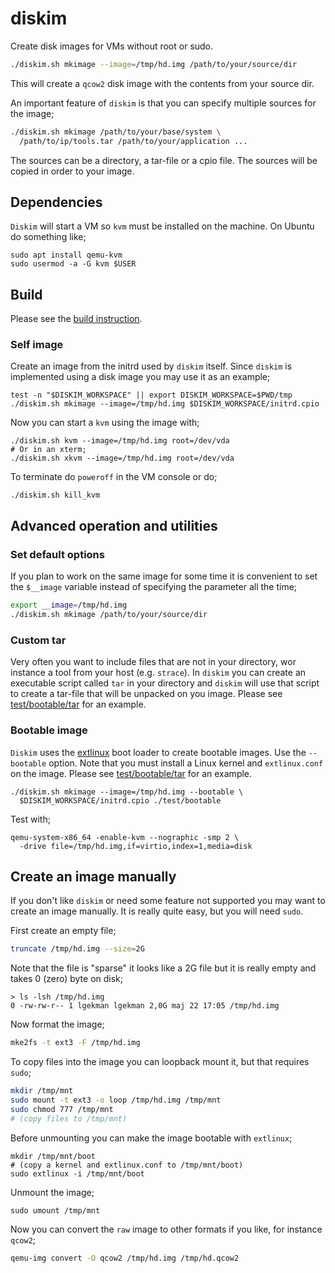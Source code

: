 # diskim

Create disk images for VMs without root or sudo.

```bash
./diskim.sh mkimage --image=/tmp/hd.img /path/to/your/source/dir
```

This will create a `qcow2` disk image with the contents from your
source dir.

An important feature of `diskim` is that you can specify multiple
sources for the image;

```bash
./diskim.sh mkimage /path/to/your/base/system \
  /path/to/ip/tools.tar /path/to/your/application ...
```

The sources can be a directory, a tar-file or a cpio file. The sources
will be copied in order to your image.

## Dependencies

`Diskim` will start a VM so `kvm` must be installed on the machine. On
Ubuntu do something like;

```
sudo apt install qemu-kvm
sudo usermod -a -G kvm $USER
```

## Build

Please see the [build instruction](BUILD.md).

### Self image

Create an image from the initrd used by `diskim` itself. Since
`diskim` is implemented using a disk image you may use it as an
example;

```
test -n "$DISKIM_WORKSPACE" || export DISKIM_WORKSPACE=$PWD/tmp
./diskim.sh mkimage --image=/tmp/hd.img $DISKIM_WORKSPACE/initrd.cpio
```

Now you can start a `kvm` using the image with;

```
./diskim.sh kvm --image=/tmp/hd.img root=/dev/vda
# Or in an xterm;
./diskim.sh xkvm --image=/tmp/hd.img root=/dev/vda
```

To terminate do `poweroff` in the VM console or do;

```
./diskim.sh kill_kvm
```

## Advanced operation and utilities

### Set default options

If you plan to work on the same image for some time it is convenient
to set the `$__image` variable instead of specifying the parameter all
the time;

```bash
export __image=/tmp/hd.img
./diskim.sh mkimage /path/to/your/source/dir
```

### Custom tar

Very often you want to include files that are not in your directory,
wor instance a tool from your host (e.g. `strace`). In `diskim` you
can create an executable script called `tar` in your directory and
`diskim` will use that script to create a tar-file that will be
unpacked on you image. Please see
[test/bootable/tar](test/bootable/tar) for an example.

### Bootable image

`Diskim` uses the
[extlinux](https://www.syslinux.org/wiki/index.php?title=EXTLINUX)
boot loader to create bootable images. Use the `--bootable`
option. Note that you must install a Linux kernel and `extlinux.conf`
on the image. Please see [test/bootable/tar](test/bootable/tar) for an
example.

```
./diskim.sh mkimage --image=/tmp/hd.img --bootable \
  $DISKIM_WORKSPACE/initrd.cpio ./test/bootable
```

Test with;

```
qemu-system-x86_64 -enable-kvm --nographic -smp 2 \
  -drive file=/tmp/hd.img,if=virtio,index=1,media=disk
```


## Create an image manually

If you don't like `diskim` or need some feature not supported you may
want to create an image manually. It is really quite easy, but you
will need `sudo`.

First create an empty file;

```bash
truncate /tmp/hd.img --size=2G
```

Note that the file is "sparse" it looks like a 2G file but it is
really empty and takes 0 (zero) byte on disk;

```
> ls -lsh /tmp/hd.img
0 -rw-rw-r-- 1 lgekman lgekman 2,0G maj 22 17:05 /tmp/hd.img
```

Now format the image;

```bash
mke2fs -t ext3 -F /tmp/hd.img
```

To copy files into the image you can loopback mount it, but that
requires `sudo`;

```bash
mkdir /tmp/mnt
sudo mount -t ext3 -o loop /tmp/hd.img /tmp/mnt
sudo chmod 777 /tmp/mnt
# (copy files to /tmp/mnt)
```

Before unmounting you can make the image bootable with
`extlinux`;

```
mkdir /tmp/mnt/boot
# (copy a kernel and extlinux.conf to /tmp/mnt/boot)
sudo extlinux -i /tmp/mnt/boot
```

Unmount the image;

```
sudo umount /tmp/mnt
```

Now you can convert the `raw` image to other formats if you like, for
instance `qcow2`;

```bash
qemu-img convert -O qcow2 /tmp/hd.img /tmp/hd.qcow2
```

